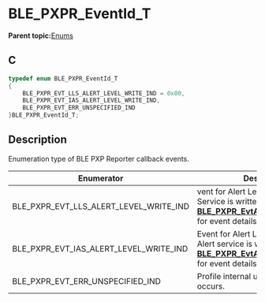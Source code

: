 # BLE\_PXPR\_EventId\_T

**Parent topic:**[Enums](GUID-C2F16BE8-E809-4141-961D-7E739B71C218.md)

## C

```c
typedef enum BLE_PXPR_EventId_T
{
    BLE_PXPR_EVT_LLS_ALERT_LEVEL_WRITE_IND = 0x00,
    BLE_PXPR_EVT_IAS_ALERT_LEVEL_WRITE_IND,
    BLE_PXPR_EVT_ERR_UNSPECIFIED_IND
}BLE_PXPR_EventId_T;
```

## Description

Enumeration type of BLE PXP Reporter callback events.

|Enumerator|Description|
|----------|-----------|
|BLE\_PXPR\_EVT\_LLS\_ALERT\_LEVEL\_WRITE\_IND|vent for Alert Level in Link Loss Service is written. See **[BLE\_PXPR\_EvtAlertLevelWriteInd\_T](GUID-8DD0E3D5-5EEC-4AD7-BBDB-CE6B6DBFA434.md)** for event details.|
|BLE\_PXPR\_EVT\_IAS\_ALERT\_LEVEL\_WRITE\_IND|Event for Alert Level in Immediate Alert service is written. See **[BLE\_PXPR\_EvtAlertLevelWriteInd\_T](GUID-8DD0E3D5-5EEC-4AD7-BBDB-CE6B6DBFA434.md)** for event details.|
|BLE\_PXPR\_EVT\_ERR\_UNSPECIFIED\_IND|Profile internal unspecified error occurs.|

